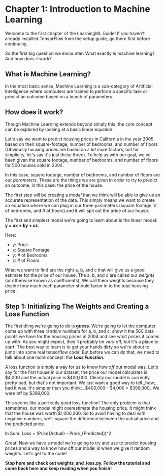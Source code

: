 # Chapter 1: Introduction to Machine Learning

Welcome to the first chapter of the LearningML Guide! If you haven't already installed TensorFlow from the setup guide, go there first before continuing.

So the first big question we encounter: What exactly _is_ machine learning? And how does it work?

## What is Machine Learning?
In the most basic sense, Machine Learning is a sub-category of Artificial Intelligence where computers are trained to perform a specific task or predict an outcome based on a bunch of parameters.

## How does it work?
Though Machine Learning extends beyond simply this, the core concept can be explored by looking at a basic linear equation.

Let's say we want to predict housing prices in California in the year 2005 based on their square-footage, number of bedrooms, and number of floors (Obviously housing prices are based on a _lot_ more factors, but for simplicity, let's say it's just these three). To help us with our goal, we've been given the square footage, number of bedrooms, and number of floors for 500 houses sold in 2004.

In this case, square footage, number of bedrooms, and number of floors are our _parameters_. These are the things we are given in order to try to predict an outcome, in this case: the price of the house.

The first step will be creating a _model_ that we think will be able to give us an accurate representation of the data. This simply means we want to create an equation where we can plug in our three parameters (square footage, # of bedrooms, and # of floors) and it will spit out the price of our house.

The first and simplest model we're going to learn about is the linear model: **y = ax + by + cz**.

Here:
* y: Price
* x: Square Footage
* y: # of Bedrooms
* z: # of Floors

What we want to find are the right a, b, and c that will give us a good estimate for the price of our house. The a, b, and c are called our _weights_ (or otherwise known as coefficients). We call them weights because they decide how much each parameter should factor in to the total housing price.

## Step 1: Initializing The Weights and Creating a Loss Function

The first thing we're going to do is **guess**. We're going to let the computer come up with three random numbers for a, b, and c, show it the 500 data points we have for the housing prices in 2004 and see what prices it comes up with. As you might expect, they'll probably be _very_ off, but it's a place to start. The best way to learn is to get your hands dirty so we're about to jump into some real tensorflow code! But before we can do that, we need to talk about one more concept: the **_Loss Function_**.

A loss function is simply a way for us to know how _off_ our model was. Let's say for the first house in our dataset, the price our model calculates is $4,000 and the actual price is $400,000. Clearly our model is currently pretty bad, but that's not important. We just want a good way to tell _how_ bad it was. It's simpler than you think: _$400,000 - $4,000 = $396,000_ We were off by $396,000.

This seems like a perfectly good loss function! The only problem is that sometimes, our model might overestimate the housing price. It might think that the house was worth $1,000,000. So to avoid having to deal with negative numbers, we'll square the difference between the actual price and the predicted price.

In Sum: _Loss = (Price_{Actual} - Price_{Predicted})^2

Great! Now we have a model we're going to try and use to predict housing prices and a way to know how off our model is when we give it random weights. Let's get to the code!

**Stop here and check out weights_and_loss.py. Follow the tutorial and come back here and keep reading when you finish!**
